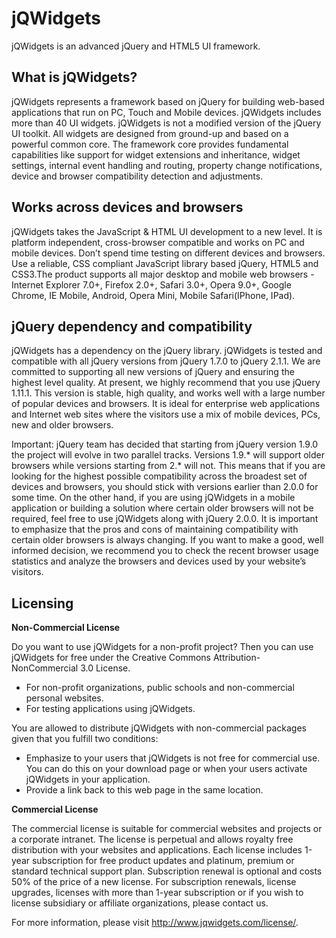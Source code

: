 jQWidgets
=========

jQWidgets is an advanced jQuery and HTML5 UI framework.

What is jQWidgets?
---------

jQWidgets represents a framework based on jQuery for building web-based applications that run on PC, Touch and Mobile devices. jQWidgets includes more than 40 UI widgets. jQWidgets is not a modified version of the jQuery UI toolkit. All widgets are designed from ground-up and based on a powerful common core. The framework core provides fundamental capabilities like support for widget extensions and inheritance, widget settings, internal event handling and routing, property change notifications, device and browser compatibility detection and adjustments.

Works across devices and browsers
---------

jQWidgets takes the JavaScript & HTML UI development to a new level. It is platform independent, cross-browser compatible and works on PC and mobile devices. Don’t spend time testing on different devices and browsers. Use a reliable, CSS compliant JavaScript library based jQuery, HTML5 and CSS3.The product supports all major desktop and mobile web browsers - Internet Explorer 7.0+, Firefox 2.0+, Safari 3.0+, Opera 9.0+, Google Chrome, IE Mobile, Android, Opera Mini, Mobile Safari(IPhone, IPad).

jQuery dependency and compatibility
---------

jQWidgets has a dependency on the jQuery library. jQWidgets is tested and compatible with all jQuery versions from jQuery 1.7.0 to jQuery 2.1.1. We are committed to supporting all new versions of jQuery and ensuring the highest level quality. At present, we highly recommend that you use jQuery 1.11.1. This version is stable, high quality, and works well with a large number of popular devices and browsers. It is ideal for enterprise web applications and Internet web sites where the visitors use a mix of mobile devices, PCs, new and older browsers.

Important: jQuery team has decided that starting from jQuery version 1.9.0 the project will evolve in two parallel tracks. Versions 1.9.* will support older browsers while versions starting from 2.* will not. This means that if you are looking for the highest possible compatibility across the broadest set of devices and browsers, you should stick with versions earlier than 2.0.0 for some time. On the other hand, if you are using jQWidgets in a mobile application or building a solution where certain older browsers will not be required, feel free to use jQWidgets along with jQuery 2.0.0. It is important to emphasize that the pros and cons of maintaining compatibility with certain older browsers is always changing. If you want to make a good, well informed decision, we recommend you to check the recent browser usage statistics and analyze the browsers and devices used by your website’s visitors.

Licensing
---------

**Non-Commercial License**

Do you want to use jQWidgets for a non-profit project? Then you can use jQWidgets for free under the Creative Commons Attribution-NonCommercial 3.0 License.

* For non-profit organizations, public schools and non-commercial personal websites.
* For testing applications using jQWidgets.

You are allowed to distribute jQWidgets with non-commercial packages given that you fulfill two conditions:

* Emphasize to your users that jQWidgets is not free for commercial use. You can do this on your download page or when your users activate jQWidgets in your application.
* Provide a link back to this web page in the same location.

**Commercial License**

The commercial license is suitable for commercial websites and projects or a corporate intranet. The license is perpetual and allows royalty free distribution with your websites and applications. Each license includes 1-year subscription for free product updates and platinum, premium or standard technical support plan. Subscription renewal is optional and costs 50% of the price of a new license. For subscription renewals, license upgrades, licenses with more than 1-year subscription or if you wish to license subsidiary or affiliate organizations, please contact us.

For more information, please visit http://www.jqwidgets.com/license/.
